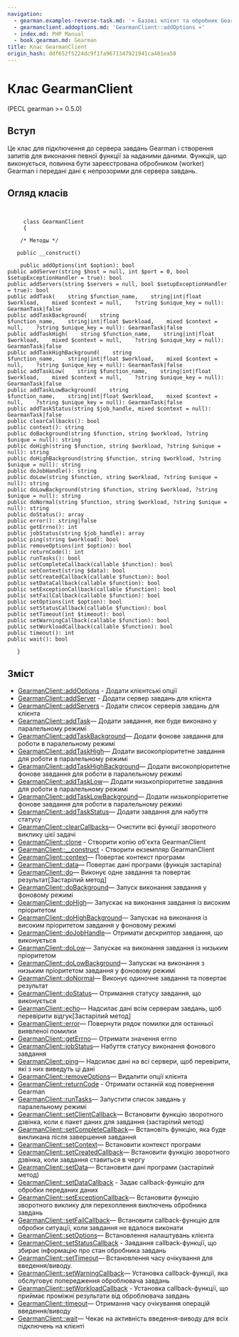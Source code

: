 ```yaml
---
navigation:
  - gearman.examples-reverse-task.md: '« Базові клієнт та обробник Gearman, відправка завдань'
  - gearmanclient.addoptions.md: 'GearmanClient::addOptions »'
  - index.md: PHP Manual
  - book.gearman.md: Gearman
title: Клас GearmanClient
origin_hash: ddf652f5224dc9f1fa9671347921941ca401ea50
---
```

# Клас GearmanClient

(PECL gearman >= 0.5.0)

## Вступ

Це клас для підключення до сервера завдань Gearman і створення запитів для виконання певної функції за наданими даними. Функція, що виконується, повинна бути зареєстрована обробником (worker) Gearman і передані дані є непрозорими для сервера завдань.

## Огляд класів

```classsynopsis

    
     class GearmanClient
     {

    /* Методы */
    
   public __construct()

    public addOptions(int $option): bool
public addServer(string $host = null, int $port = 0, bool $setupExceptionHandler = true): bool
public addServers(string $servers = null, bool $setupExceptionHandler = true): bool
public addTask(    string $function_name,    string|int|float $workload,    mixed $context = null,    ?string $unique_key = null): GearmanTask|false
public addTaskBackground(    string $function_name,    string|int|float $workload,    mixed $context = null,    ?string $unique_key = null): GearmanTask|false
public addTaskHigh(    string $function_name,    string|int|float $workload,    mixed $context = null,    ?string $unique_key = null): GearmanTask|false
public addTaskHighBackground(    string $function_name,    string|int|float $workload,    mixed $context = null,    ?string $unique_key = null): GearmanTask|false
public addTaskLow(    string $function_name,    string|int|float $workload,    mixed $context = null,    ?string $unique_key = null): GearmanTask|false
public addTaskLowBackground(    string $function_name,    string|int|float $workload,    mixed $context = null,    ?string $unique_key = null): GearmanTask|false
public addTaskStatus(string $job_handle, mixed $context = null): GearmanTask|false
public clearCallbacks(): bool
public context(): string
public doBackground(string $function, string $workload, ?string $unique = null): string
public doHigh(string $function, string $workload, ?string $unique = null): string
public doHighBackground(string $function, string $workload, ?string $unique = null): string
public doJobHandle(): string
public doLow(string $function, string $workload, ?string $unique = null): string
public doLowBackground(string $function, string $workload, ?string $unique = null): string
public doNormal(string $function, string $workload, ?string $unique = null): string
public doStatus(): array
public error(): string|false
public getErrno(): int
public jobStatus(string $job_handle): array
public ping(string $workload): bool
public removeOptions(int $option): bool
public returnCode(): int
public runTasks(): bool
public setCompleteCallback(callable $function): bool
public setContext(string $data): bool
public setCreatedCallback(callable $function): bool
public setDataCallback(callable $function): bool
public setExceptionCallback(callable $function): bool
public setFailCallback(callable $function): bool
public setOptions(int $option): bool
public setStatusCallback(callable $function): bool
public setTimeout(int $timeout): bool
public setWarningCallback(callable $function): bool
public setWorkloadCallback(callable $function): bool
public timeout(): int
public wait(): bool

   }
```

## Зміст

-   [GearmanClient::addOptions](gearmanclient.addoptions.md) \- Додати клієнтські опції
-   [GearmanClient::addServer](gearmanclient.addserver.md) \- Додати сервер завдань для клієнта
-   [GearmanClient::addServers](gearmanclient.addservers.md) \- Додати список серверів завдань для клієнта
-   [GearmanClient::addTask](gearmanclient.addtask.md)— Додати завдання, яке буде виконано у паралельному режимі
-   [GearmanClient::addTaskBackground](gearmanclient.addtaskbackground.md)— Додати фонове завдання для роботи в паралельному режимі
-   [GearmanClient::addTaskHigh](gearmanclient.addtaskhigh.md)— Додати високопріоритетне завдання для роботи в паралельному режимі
-   [GearmanClient::addTaskHighBackground](gearmanclient.addtaskhighbackground.md)— Додати високопріоритетне фонове завдання для роботи в паралельному режимі
-   [GearmanClient::addTaskLow](gearmanclient.addtasklow.md)— Додати низькопріоритетне завдання для роботи в паралельному режимі
-   [GearmanClient::addTaskLowBackground](gearmanclient.addtasklowbackground.md)— Додати низькопріоритетне фонове завдання для роботи в паралельному режимі
-   [GearmanClient::addTaskStatus](gearmanclient.addtaskstatus.md)— Додати завдання для набуття статусу
-   [GearmanClient::clearCallbacks](gearmanclient.clearcallbacks.md)— Очистити всі функції зворотного виклику цієї задачі
-   [GearmanClient::clone](gearmanclient.clone.md) \- Створити копію об'єкта GearmanClient
-   [GearmanClient::\_\_construct](gearmanclient.construct.md) \- Створити екземпляр GearmanClient
-   [GearmanClient::context](gearmanclient.context.md)— Повертає контекст програми
-   [GearmanClient::data](gearmanclient.data.md)— Повертає дані програми (функція застаріла)
-   [GearmanClient::do](gearmanclient.do.md)— Виконує одне завдання та повертає результат\[Застарілий метод\]
-   [GearmanClient::doBackground](gearmanclient.dobackground.md)— Запуск виконання завдання у фоновому режимі
-   [GearmanClient::doHigh](gearmanclient.dohigh.md)— Запускає на виконання завдання із високим пріоритетом
-   [GearmanClient::doHighBackground](gearmanclient.dohighbackground.md)— Запускає на виконання із високим пріоритетом завдання у фоновому режимі
-   [GearmanClient::doJobHandle](gearmanclient.dojobhandle.md)— Отримати дескриптор завдання, що виконується
-   [GearmanClient::doLow](gearmanclient.dolow.md)— Запускає на виконання завдання із низьким пріоритетом
-   [GearmanClient::doLowBackground](gearmanclient.dolowbackground.md)— Запускає на виконання з низьким пріоритетом завдання у фоновому режимі
-   [GearmanClient::doNormal](gearmanclient.donormal.md)— Виконує одиночне завдання та повертає результат
-   [GearmanClient::doStatus](gearmanclient.dostatus.md)— Отримання статусу завдання, що виконується
-   [GearmanClient::echo](gearmanclient.echo.md)— Надсилає дані всім серверам завдань, щоб перевірити відгук\[Застарілий метод\]
-   [GearmanClient::error](gearmanclient.error.md)— Повернути рядок помилки для останньої виявленої помилки
-   [GearmanClient::getErrno](gearmanclient.geterrno.md)— Отримати значення errno
-   [GearmanClient::jobStatus](gearmanclient.jobstatus.md)— Набуття статусу виконання фонового завдання
-   [GearmanClient::ping](gearmanclient.ping.md)— Надсилає дані на всі сервери, щоб перевірити, які з них виведуть ці дані
-   [GearmanClient::removeOptions](gearmanclient.removeoptions.md)— Видалити опції клієнта
-   [GearmanClient::returnCode](gearmanclient.returncode.md) \- Отримати останній код повернення Gearman
-   [GearmanClient::runTasks](gearmanclient.runtasks.md)— Запустити список завдань у паралельному режимі
-   [GearmanClient::setClientCallback](gearmanclient.setclientcallback.md)— Встановити функцію зворотного дзвінка, коли є пакет даних для завдання (застарілий метод)
-   [GearmanClient::setCompleteCallback](gearmanclient.setcompletecallback.md)— Встановіть функцію, яка буде викликана після завершення завдання
-   [GearmanClient::setContext](gearmanclient.setcontext.md)— Встановити контекст програми
-   [GearmanClient::setCreatedCallback](gearmanclient.setcreatedcallback.md)— Встановити функцію зворотного дзвінка, коли завдання ставиться в чергу
-   [GearmanClient::setData](gearmanclient.setdata.md)— Встановити дані програми (застарілий метод)
-   [GearmanClient::setDataCallback](gearmanclient.setdatacallback.md) \- Задає callback-функцію для обробки переданих даних
-   [GearmanClient::setExceptionCallback](gearmanclient.setexceptioncallback.md)— Встановити функцію зворотного виклику для перехоплення виключень обробника завдань
-   [GearmanClient::setFailCallback](gearmanclient.setfailcallback.md)— Встановити callback-функцію для обробки ситуації, коли завдання не вдалося виконати
-   [GearmanClient::setOptions](gearmanclient.setoptions.md)— Встановлення налаштувань клієнта
-   [GearmanClient::setStatusCallback](gearmanclient.setstatuscallback.md) \- Завдання callback-функції, що збирає інформацію про стан обробника завдань
-   [GearmanClient::setTimeout](gearmanclient.settimeout.md)— Встановлення часу очікування для введення/виводу.
-   [GearmanClient::setWarningCallback](gearmanclient.setwarningcallback.md)— Установка callback-функції, яка обслуговує попередження оброблювача завдань
-   [GearmanClient::setWorkloadCallback](gearmanclient.setworkloadcallback.md) \- Установка callback-функції, що приймає проміжні результати від оброблювача завдань
-   [GearmanClient::timeout](gearmanclient.timeout.md)— Отримання часу очікування операцій введення/виводу
-   [GearmanClient::wait](gearmanclient.wait.md)— Чекає на активність введення-виводу для всіх підключень на клієнті
